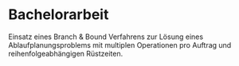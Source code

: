 # Bachelorarbeit
Einsatz eines Branch &amp; Bound Verfahrens zur Lösung eines Ablaufplanungsproblems mit multiplen Operationen pro Auftrag und reihenfolgeabhängigen Rüstzeiten.
